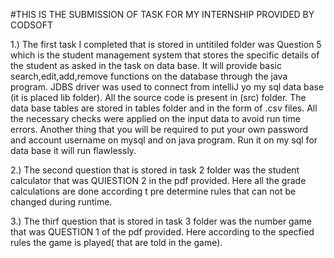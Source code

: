 #THIS IS THE SUBMISSION OF TASK FOR MY INTERNSHIP PROVIDED BY CODSOFT

1.) The first task I completed that is stored in untitiled folder was Question 5 which is the student management system that stores the specific details of the student as asked in the task on data base. It will provide basic search,edit,add,remove functions on the database through the java program. JDBS driver was used to connect from intelliJ yo my sql data base (it is placed lib folder). All the source code is present in (src) folder. The data base tables are stored in tables folder and in the form of .csv files. All the necessary checks were applied on the input data to avoid run time errors. Another thing that you will be required to put your own password and account username on mysql and on java program. Run it on my sql for data base it will run flawlessly. 

2.) The second question that is stored in task 2 folder was the student calculator that was QUIESTION 2 in the pdf provided. Here all the grade calculations are done according t pre determine rules that can not be changed during runtime.

3.) The thirf question that is stored in task 3 folder was the number game that was QUESTION 1 of the pdf provided. Here according to the specfied rules the game is played( that are told in the game). 

